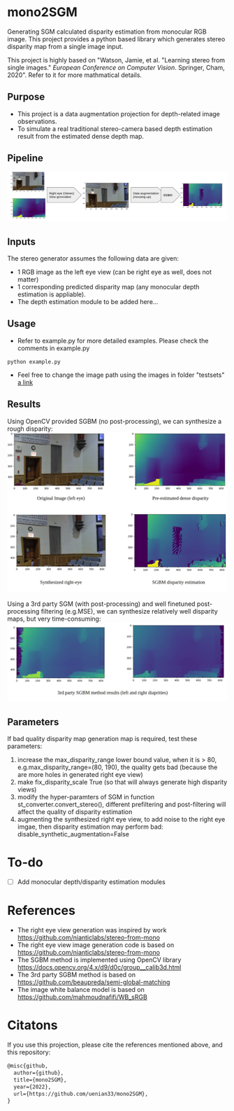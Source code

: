 
# mono2SGM
 Generating SGM calculated disparity estimation from monocular RGB image.  This project provides a python based library which generates stereo disparity map from a single image input. 

This project is highly based on "Watson, Jamie, et al. "Learning stereo from single images." _European Conference on Computer Vision_. Springer, Cham, 2020". Refer to it for more mathmatical details. 

## Purpose
- This project is a data augmentation projection for depth-related image observations. 
- To simulate a real traditional stereo-camera based depth estimation result from the estimated dense depth map.

## Pipeline
![The synthetic stereo disparity generation pipeline](figs/pipeline.jpg?raw=true "Title")

## Inputs
The stereo generator assumes the following data are given:
-  1 RGB image as the left eye view (can be right eye as well, does not matter)
- 1 corresponding predicted disparity map (any monocular depth estimation is appliable). 
-  The depth estimation module to be added here...

## Usage
- Refer to example.py for more detailed examples. Please check the comments in example.py
```
python example.py
```
- Feel free to change the image path using the images in folder "testsets"
[a link](https://github.com/uenian33/mono2SGM/tree/main/testsets)

## Results
Using OpenCV provided SGBM (no post-processing), we can synthesize a rough disparity:
![The simple OpenCV syntheziation](figs/results.jpg?raw=true "Title")

Using a 3rd party  SGM (with post-processing) and well finetuned post-processing filtering (e.g.MSE), we can synthesize  relatively well disparity maps, but very time-consuming:
![The 3rd party SGM disparity calculation results](figs/3rd_reults.jpg?raw=true "Title")
## Parameters

If bad quality disparity map generation map is required, test these parameters:
 1. increase the max_disparity_range lower bound value, when it is > 80, e.g.max_disparity_range=(80, 190), the quality gets bad (because the are more holes in generated right eye view)
 2. make fix_disparity_scale True (so that will always generate high disparity views)
 3. modify the hyper-paramters of SGM in function st_converter.convert_stereo(), different prefiltering and post-filtering will affect the quality of disparity estimation
 4. augmenting the synthesized right eye view, to add noise to the right eye imgae, then disparity estimation may perform bad: disable_synthetic_augmentation=False
 
 # To-do
- [ ] Add monocular depth/disparity estimation modules


# References
- The right eye view generation was inspired by work https://github.com/nianticlabs/stereo-from-mono
- The right eye view image generation code is based on https://github.com/nianticlabs/stereo-from-mono
- The SGBM method is implemented using OpenCV library https://docs.opencv.org/4.x/d9/d0c/group__calib3d.html
- The 3rd party SGBM method is based on https://github.com/beaupreda/semi-global-matching
- The image white balance model is based on  https://github.com/mahmoudnafifi/WB_sRGB


# Citatons
If you use this projection, please cite the references mentioned above, and this repository:
```
@misc{github,
  author={github},
  title={mono2SGM},
  year={2022},
  url={https://github.com/uenian33/mono2SGM},
}
```
